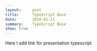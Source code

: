 ```yaml
---
layout:     post
title:      TypeScript Base
date:       2018-01-11
summary:    TypeScript Base
show: true
---
```


Here I add link for presentation typescript